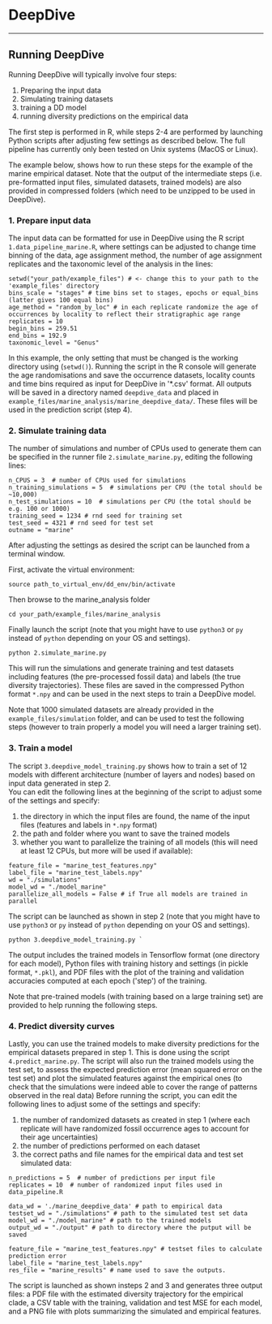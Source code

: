 # DeepDive 


---
## Running DeepDive
Running DeepDive will typically involve four steps:

1. Preparing the input data
2. Simulating training datasets
3. training a DD model
4. running diversity predictions on the empirical data

The first step is performed in R, while steps 2-4 are performed by launching Python scripts after adjusting few settings as described below. The full pipeline has currently only been tested on Unix systems (MacOS or Linux). 

The example below, shows how to run these steps for the example of the marine empirical dataset. Note that the output of the intermediate steps (i.e. pre-formatted input files, simulated datasets, trained models) are also provided in compressed folders (which need to be unzipped to be used in DeepDive).


### 1. Prepare input data
The input data can be formatted for use in DeepDive using the R script `1.data_pipeline_marine.R`, where settings can be adjusted to change time binning of the data, age assignment method, the number of age assignment replicates and the taxonomic level of the analysis in the lines:

```
setwd("your_path/example_files") # <- change this to your path to the 'example_files' directory
bins_scale = "stages" # time bins set to stages, epochs or equal_bins (latter gives 100 equal bins)
age_method = "random_by_loc" # in each replicate randomize the age of occurrences by locality to reflect their stratigraphic age range
replicates = 10
begin_bins = 259.51
end_bins = 192.9
taxonomic_level = "Genus"
```

In this example, the only setting that must be changed is the working directory using (`setwd()`).
Running the script in the R console will generate the age randomisations and save the occurrence datasets, locality counts and time bins required as input for DeepDive in '*.csv' format. All outputs will be saved in a directory named `deepdive_data` and placed in `example_files/marine_analysis/marine_deepdive_data/`. These files will be used in the prediction script (step 4).


### 2. Simulate training data
The number of simulations and number of CPUs used to generate them can be specified in the runner file `2.simulate_marine.py`, editing the following lines: 

```
n_CPUS = 3  # number of CPUs used for simulations
n_training_simulations = 5  # simulations per CPU (the total should be ~10,000)
n_test_simulations = 10  # simulations per CPU (the total should be e.g. 100 or 1000)
training_seed = 1234 # rnd seed for training set
test_seed = 4321 # rnd seed for test set
outname = "marine"
```

After adjusting the settings as desired the script can be launched from a terminal window. 

First, activate the virtual environment:

`source path_to_virtual_env/dd_env/bin/activate`

Then browse to the marine_analysis folder

`cd your_path/example_files/marine_analysis`

Finally launch the script (note that you might have to use `python3` or `py` instead of `python` depending on your OS and settings). 

`python 2.simulate_marine.py`

This will run the simulations and generate training and test datasets including features (the pre-processed fossil data) and labels (the true diversity trajectories). These files are saved in the compressed Python format `*.npy` and can be used in the next steps to train a DeepDive model. 

Note that 1000 simulated datasets are already provided in the `example_files/simulation` folder, and can be used to test the following steps (however to train properly a model you will need a larger training set). 


### 3. Train a model
The script `3.deepdive_model_training.py` shows how to train a set of 12 models with different architecture (number of layers and nodes) based on input data generated in step 2.  
You can edit the following lines at the beginning of the script to adjust some of the settings and specify: 

1. the directory in which the input files are found, the name of the input files (features and labels in `*.npy` format)  
2. the path and folder where you want to save the trained models  
3. whether you want to parallelize the training of all models (this will need at least 12 CPUs, but more will be used if available):  

```
feature_file = "marine_test_features.npy"
label_file = "marine_test_labels.npy"
wd = "./simulations"
model_wd = "./model_marine"
parallelize_all_models = False # if True all models are trained in parallel

```

The script can be launched as shown in step 2 (note that you might have to use `python3` or `py` instead of `python` depending on your OS and settings). 

```
python 3.deepdive_model_training.py `
```

The output includes the trained models in Tensorflow format (one directory for each model), Python files with training history and settings (in pickle format, `*.pkl`), and PDF files with the plot of the training and validation accuracies computed at each epoch ('step') of the training. 

Note that pre-trained models (with training based on a large training set) are provided to help running the following steps. 


### 4. Predict diversity curves
Lastly, you can use the trained models to make diversity predictions for the empirical datasets prepared in step 1. This is done using the script `4.predict_marine.py`. 
The script will also run the trained models using the test set, to assess the expected prediction error (mean squared error on the test set) and plot the simulated features against the empirical ones (to check that the simulations were indeed able to cover the range of patterns observed in the real data)
Before running the script, you can edit the following lines to adjust some of the settings and specify: 

1. the number of randomized datasets as created in step 1 (where each replicate will have randomized fossil occurrence ages to account for their age uncertainties)
2. the number of predictions performed on each dataset
3. the correct paths and file names for the empirical data and test set simulated data:

```
n_predictions = 5  # number of predictions per input file
replicates = 10  # number of randomized input files used in data_pipeline.R

data_wd = './marine_deepdive_data' # path to empirical data
testset_wd = "./simulations" # path to the simulated test set data
model_wd = "./model_marine" # path to the trained models
output_wd = "./output" # path to directory where the putput will be saved

feature_file = "marine_test_features.npy" # testset files to calculate prediction error
label_file = "marine_test_labels.npy"
res_file = "marine_results" # name used to save the outputs. 
```

The script is launched as shown insteps 2 and 3 and generates three output files: a PDF file with the estimated diversity trajectory for the empirical clade, a CSV table with the training, validation and test MSE for each model, and a PNG file with plots summarizing the simulated and empirical features.




